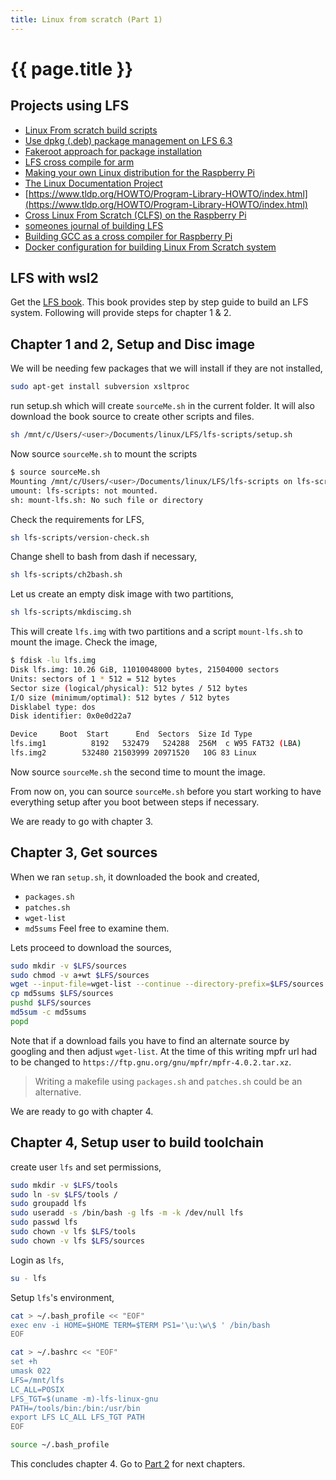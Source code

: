```yaml
---
title: Linux from scratch (Part 1)
---
```


# {{ page.title }}

## Projects using LFS
* [Linux From scratch build scripts](https://github.com/jfdelnero/LinuxFromScratch)
* [Use dpkg (.deb) package management on LFS 6.3](http://www.linuxfromscratch.org/hints/downloads/files/dpkg.txt)
* [Fakeroot approach for package installation](http://www.linuxfromscratch.org/hints/downloads/files/fakeroot.txt)
* [LFS cross compile for arm](https://clfs.org/view/clfs-embedded/arm/)
* [Making your own Linux distribution for the Raspberry Pi](https://pixelspark.nl/2019/making-your-own-linux-distribution-for-the-raspberry-pi-for-fun-and-profit-part-1)
* [The Linux Documentation Project](http://www.tldp.org/)
* [https://www.tldp.org/HOWTO/Program-Library-HOWTO/index.html](https://www.tldp.org/HOWTO/Program-Library-HOWTO/index.html)
* [Cross Linux From Scratch (CLFS) on the Raspberry Pi](https://github.com/LeeKyuHyuk/PiCLFS)
* [someones journal of building LFS](https://github.com/hisham-maged10/Building-Linux-From-Scratch)
* [Building GCC as a cross compiler for Raspberry Pi](https://solarianprogrammer.com/2018/05/06/building-gcc-cross-compiler-raspberry-pi/)
* [Docker configuration for building Linux From Scratch system](https://github.com/reinterpretcat/lfs)

## LFS with wsl2
Get the [LFS book](http://www.linuxfromscratch.org/lfs/download.html). This book provides step by step guide to build an LFS system. Following will provide steps for chapter 1 & 2.

## Chapter 1 and 2, Setup and Disc image
We will be needing few packages that we will install if they are not installed,
```bash
sudo apt-get install subversion xsltproc
```

run setup.sh which will create ``sourceMe.sh`` in the current folder. It will also download the book source to create other scripts and files.
```bash
sh /mnt/c/Users/<user>/Documents/linux/LFS/lfs-scripts/setup.sh
```

Now source ``sourceMe.sh`` to mount the scripts
```bash
$ source sourceMe.sh
Mounting /mnt/c/Users/<user>/Documents/linux/LFS/lfs-scripts on lfs-scripts
umount: lfs-scripts: not mounted.
sh: mount-lfs.sh: No such file or directory
```

Check the requirements for LFS,
```bash
sh lfs-scripts/version-check.sh
```

Change shell to bash from dash if necessary,
```bash
sh lfs-scripts/ch2bash.sh
```

Let us create an empty disk image with two partitions,
```bash
sh lfs-scripts/mkdiscimg.sh
```
This will create ``lfs.img`` with two partitions and a script ``mount-lfs.sh`` to mount the image. Check the image, 
```bash
$ fdisk -lu lfs.img
Disk lfs.img: 10.26 GiB, 11010048000 bytes, 21504000 sectors
Units: sectors of 1 * 512 = 512 bytes
Sector size (logical/physical): 512 bytes / 512 bytes
I/O size (minimum/optimal): 512 bytes / 512 bytes
Disklabel type: dos
Disk identifier: 0x0e0d22a7

Device     Boot  Start      End  Sectors  Size Id Type
lfs.img1          8192   532479   524288  256M  c W95 FAT32 (LBA)
lfs.img2        532480 21503999 20971520   10G 83 Linux
```

Now source ``sourceMe.sh`` the second time to mount the image.

From now on, you can source ``sourceMe.sh`` before you start working to have everything setup after you boot between steps if necessary.

We are ready to go with chapter 3. 

## Chapter 3, Get sources 

When we ran ``setup.sh``, it downloaded the book and created,
* ``packages.sh``
* ``patches.sh``
* ``wget-list``
* ``md5sums``
Feel free to examine them.

Lets proceed to download the sources,
```bash
sudo mkdir -v $LFS/sources
sudo chmod -v a+wt $LFS/sources
wget --input-file=wget-list --continue --directory-prefix=$LFS/sources
cp md5sums $LFS/sources
pushd $LFS/sources
md5sum -c md5sums
popd
``` 
Note that if a download fails you have to find an alternate source by googling and then adjust ``wget-list``.
At the time of this writing mpfr url had to be changed to ``https://ftp.gnu.org/gnu/mpfr/mpfr-4.0.2.tar.xz``.
> Writing a makefile using ``packages.sh`` and ``patches.sh`` could be an alternative.

We are ready to go with chapter 4.

## Chapter 4, Setup user to build toolchain

create user ``lfs`` and set permissions,
```bash
sudo mkdir -v $LFS/tools
sudo ln -sv $LFS/tools /
sudo groupadd lfs
sudo useradd -s /bin/bash -g lfs -m -k /dev/null lfs
sudo passwd lfs
sudo chown -v lfs $LFS/tools
sudo chown -v lfs $LFS/sources
```

Login as ``lfs``,
```bash
su - lfs
```

Setup ``lfs``'s environment,
```bash
cat > ~/.bash_profile << "EOF"
exec env -i HOME=$HOME TERM=$TERM PS1='\u:\w\$ ' /bin/bash
EOF

cat > ~/.bashrc << "EOF"
set +h
umask 022
LFS=/mnt/lfs
LC_ALL=POSIX
LFS_TGT=$(uname -m)-lfs-linux-gnu
PATH=/tools/bin:/bin:/usr/bin
export LFS LC_ALL LFS_TGT PATH
EOF

source ~/.bash_profile
```

This concludes chapter 4. Go to [Part 2](lfs2) for next chapters.
